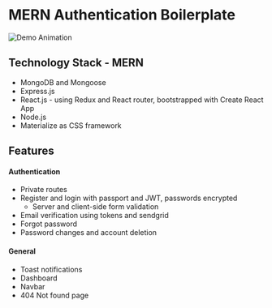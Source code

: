 # MERN Authentication Boilerplate

![Demo Animation](https://user-images.githubusercontent.com/52430997/85297330-d7954c00-b45f-11ea-9bc0-b7a3065cddaf.gif)

## Technology Stack - MERN
* MongoDB and Mongoose
* Express.js
* React.js - using Redux and React router, bootstrapped with Create React App
* Node.js
* Materialize as CSS framework

## Features

#### Authentication
* Private routes
* Register and login with passport and JWT, passwords encrypted
  * Server and client-side form validation
* Email verification using tokens and sendgrid
* Forgot password
* Password changes and account deletion

#### General
* Toast notifications
* Dashboard
* Navbar
* 404 Not found page
